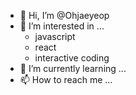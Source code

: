 - 👋 Hi, I’m @Ohjaeyeop
- 👀 I’m interested in ...
   - javascript
   - react
   - interactive coding
- 🌱 I’m currently learning ...
- 📫 How to reach me ...

<!---
Ohjaeyeop/Ohjaeyeop is a ✨ special ✨ repository because its `README.md` (this file) appears on your GitHub profile.
You can click the Preview link to take a look at your changes.
--->
